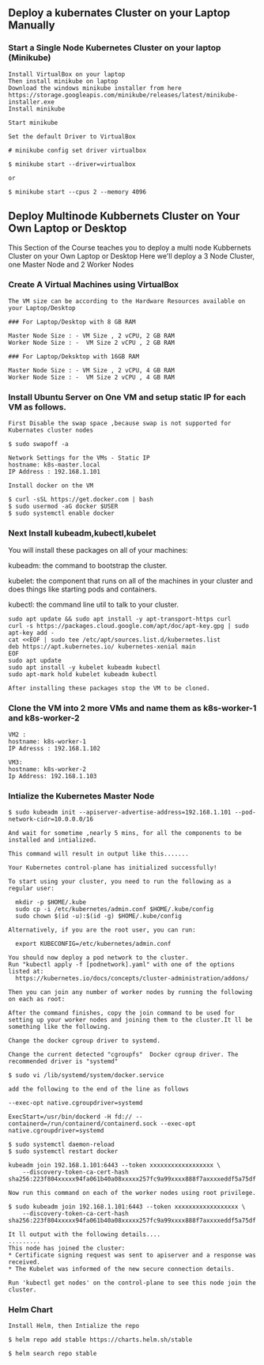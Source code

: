 ## Deploy a kubernates Cluster on your Laptop Manually

### Start a Single Node Kubernetes Cluster on your laptop (Minikube)

```
Install VirtualBox on your laptop
Then install minikube on laptop
Download the windows minikube installer from here https://storage.googleapis.com/minikube/releases/latest/minikube-installer.exe
Install minikube

Start minikube

Set the default Driver to VirtualBox

# minikube config set driver virtualbox

$ minikube start --driver=virtualbox

or 

$ minikube start --cpus 2 --memory 4096

```

## Deploy Multinode Kubbernets Cluster on Your Own Laptop or Desktop

This Section of the Course teaches you to deploy a multi node Kubbernets Cluster on your Own Laptop or Desktop
Here we'll deploy a 3 Node Cluster, one Master Node and 2 Worker Nodes

### Create A Virtual Machines using VirtualBox

```
The VM size can be according to the Hardware Resources available on your Laptop/Desktop

### For Laptop/Desktop with 8 GB RAM

Master Node Size : - VM Size , 2 vCPU, 2 GB RAM
Worker Node Size : -  VM Size 2 vCPU , 2 GB RAM

### For Laptop/Deksktop with 16GB RAM

Master Node Size : - VM Size , 2 vCPU, 4 GB RAM
Worker Node Size : -  VM Size 2 vCPU , 4 GB RAM
```

### Install Ubuntu Server on One VM and setup static IP for each VM as follows.
```
First Disable the swap space ,because swap is not supported for Kubernates cluster nodes

$ sudo swapoff -a 

Network Settings for the VMs - Static IP
hostname: k8s-master.local
IP Address : 192.168.1.101

Install docker on the VM

$ curl -sSL https://get.docker.com | bash
$ sudo usermod -aG docker $USER
$ sudo systemctl enable docker

```
### Next Install kubeadm,kubectl,kubelet

You will install these packages on all of your machines:

kubeadm: the command to bootstrap the cluster.

kubelet: the component that runs on all of the machines in your cluster and does things like starting pods and containers.

kubectl: the command line util to talk to your cluster.

```
sudo apt update && sudo apt install -y apt-transport-https curl
curl -s https://packages.cloud.google.com/apt/doc/apt-key.gpg | sudo apt-key add -
cat <<EOF | sudo tee /etc/apt/sources.list.d/kubernetes.list
deb https://apt.kubernetes.io/ kubernetes-xenial main
EOF
sudo apt update
sudo apt install -y kubelet kubeadm kubectl
sudo apt-mark hold kubelet kubeadm kubectl

After installing these packages stop the VM to be cloned.
```
### Clone the VM into 2 more VMs and name them as k8s-worker-1 and k8s-worker-2
```
VM2 :
hostname: k8s-worker-1 
IP Adresss : 192.168.1.102

VM3:
hostname: k8s-worker-2
Ip Address: 192.168.1.103

```
### Intialize the Kubernetes Master Node

```
$ sudo kubeadm init --apiserver-advertise-address=192.168.1.101 --pod-network-cidr=10.0.0.0/16

And wait for sometime ,nearly 5 mins, for all the components to be installed and intialized.

This command will result in output like this.......

Your Kubernetes control-plane has initialized successfully!

To start using your cluster, you need to run the following as a regular user:

  mkdir -p $HOME/.kube
  sudo cp -i /etc/kubernetes/admin.conf $HOME/.kube/config
  sudo chown $(id -u):$(id -g) $HOME/.kube/config

Alternatively, if you are the root user, you can run:

  export KUBECONFIG=/etc/kubernetes/admin.conf

You should now deploy a pod network to the cluster.
Run "kubectl apply -f [podnetwork].yaml" with one of the options listed at:
  https://kubernetes.io/docs/concepts/cluster-administration/addons/

Then you can join any number of worker nodes by running the following on each as root:

After the command finishes, copy the join command to be used for setting up your worker nodes and joining them to the cluster.It ll be something like the following.

Change the docker cgroup driver to systemd.

Change the current detected "cgroupfs"  Docker cgroup driver. The recommended driver is "systemd"

$ sudo vi /lib/systemd/system/docker.service

add the following to the end of the line as follows

--exec-opt native.cgroupdriver=systemd

ExecStart=/usr/bin/dockerd -H fd:// --containerd=/run/containerd/containerd.sock --exec-opt native.cgroupdriver=systemd

$ sudo systemctl daemon-reload
$ sudo systemctl restart docker

kubeadm join 192.168.1.101:6443 --token xxxxxxxxxxxxxxxxxx \
    --discovery-token-ca-cert-hash sha256:223f804xxxxx94fa061b40a08xxxxx257fc9a99xxxx888f7axxxxeddf5a75df
    
Now run this command on each of the worker nodes using root privilege.

$ sudo kubeadm join 192.168.1.101:6443 --token xxxxxxxxxxxxxxxxxx \
    --discovery-token-ca-cert-hash sha256:223f804xxxxx94fa061b40a08xxxxx257fc9a99xxxx888f7axxxxeddf5a75df
    
It ll output with the following details....
.........
This node has joined the cluster:
* Certificate signing request was sent to apiserver and a response was received.
* The Kubelet was informed of the new secure connection details.

Run 'kubectl get nodes' on the control-plane to see this node join the cluster.

```

### Helm Chart
```
Install Helm, then Intialize the repo

$ helm repo add stable https://charts.helm.sh/stable

$ helm search repo stable

